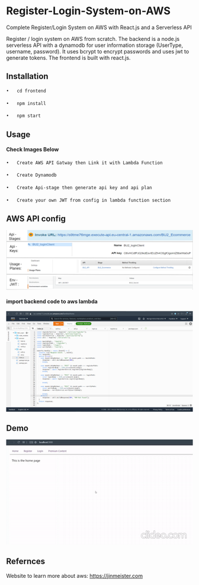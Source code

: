 # Register-Login-System-on-AWS
Complete Register/Login System on AWS with React.js and a Serverless API

Register / login system on AWS from scratch. The backend is a node.js serverless API with a dynamodb for user information storage (UserType, username, password). It uses bcrypt to encrypt passwords and uses jwt to generate tokens. The frontend is built with react.js.

## Installation

 ```sh
•	cd frontend

•	npm install

•	npm start
```

## Usage
#### Check Images Below
 ```sh
•	Create AWS API Gatway then Link it with Lambda Function

•	Create Dynamodb

•	Create Api-stage then generate api key and api plan

•	Create your own JWT from config in lambda function section
```
## AWS API config

![](demoImages/things-need-to-change.png)

#### import backend code to aws lambda
![](demoImages/0000000000.png)

## Demo
![](demoImages/demo.gif)

## Refernces
Website to learn more about aws: https://jinmeister.com
